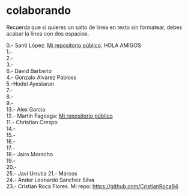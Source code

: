 # colaborando

Recuerda que si quieres un salto de linea en texto sin formatear, debes acabar la línea con dos espacios.  


0.-  Santi López: [Mi repositorio público](https://github.com/srlopez/).  HOLA AMIGOS  
1.-  
2.-  
3.-   
6.-  David Barberio  
4.-  Gonzalo Alvarez Pabloss   
5.-Hodei Ayestaran   
7.-  
8.-  
9.-  
13.-  Alex Garcia     
12.- Martin Fagoaga: [Mi repositorio público](https://github.com/martinfgar/)  
11.-  Christian Crespo  
14.-  
15.-  
16.-  
17.-  
18.-  Jairo Morocho  
19.-  
20.-  
25.-  Javi Urrutia
21.-  Marcos      
24.-  Ander Leonardo Sanchez Silva  
23.-  Cristian Roca Flores. Mi repo: https://github.com/CristianRoca94  

